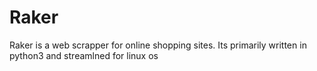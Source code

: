 # Raker
Raker is a web scrapper for online shopping sites.
Its primarily written in python3 and streamlned for linux os
